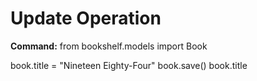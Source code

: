 # Update Operation

**Command:**
from bookshelf.models import Book

book.title = "Nineteen Eighty-Four"
book.save()
book.title
